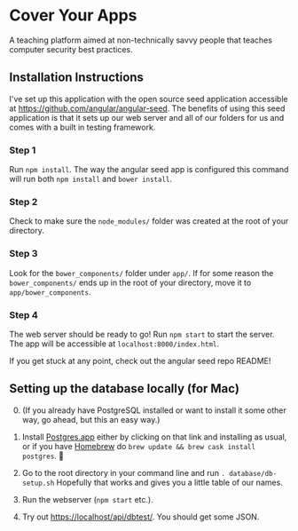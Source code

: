 # Cover Your Apps

A teaching platform aimed at non-technically savvy people that teaches computer security best practices.


## Installation Instructions

I've set up this application with the open source seed application accessible at https://github.com/angular/angular-seed. The benefits of using this seed application is that it sets up our web server and all of our folders for us and comes with a built in testing framework.

### Step 1
Run ```npm install```. The way the angular seed app is configured this command will run both ```npm install``` and ```bower install```.

### Step 2
Check to make sure the ```node_modules/``` folder was created at the root of your directory.

### Step 3
Look for the ```bower_components/``` folder under ```app/```. If for some reason the ```bower_components/``` ends up in the root of your directory, move it to ```app/bower_components```.

### Step 4
The web server should be ready to go! Run ```npm start``` to start the server. The app will be accessible at ```localhost:8000/index.html```.

If you get stuck at any point, check out the angular seed repo README!

## Setting up the database locally (for Mac)

0. (If you already have PostgreSQL installed or want to install it some other way, go ahead, but this an easy way.)

1. Install [Postgres.app](http://postgresapp.com/) either by clicking on that link and installing as usual, or if you have [Homebrew](https://brew.sh) do `brew update && brew cask install postgres`. 🎉

2. Go to the root directory in your command line and run ```. database/db-setup.sh``` Hopefully that works and gives you a little table of our names.

3. Run the webserver (`npm start` etc.).

4. Try out [https://localhost/api/dbtest/](https://localhost/api/dbtest/). You should get some JSON.
